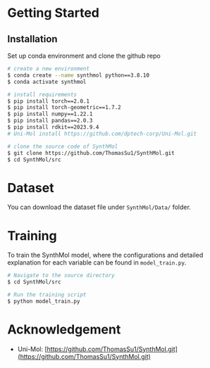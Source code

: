 # Getting Started

## Installation

Set up conda environment and clone the github repo

```sh
# create a new environment
$ conda create --name synthmol python==3.8.10
$ conda activate synthmol

# install requirements
$ pip install torch==2.0.1
$ pip install torch-geometric==1.7.2
$ pip install numpy==1.22.1
$ pip install pandas==2.0.3
$ pip install rdkit==2023.9.4
# Uni-Mol install https://github.com/dptech-corp/Uni-Mol.git

# clone the source code of SynthMol
$ git clone https://github.com/ThomasSu1/SynthMol.git
$ cd SynthMol/src
```

# Dataset

You can download the dataset file under `SynthMol/Data/` folder. 

# Training

To train the SynthMol model, where the configurations and detailed explanation for each variable can be found in `model_train.py`.

```sh
# Navigate to the source directory
$ cd SynthMol/src

# Run the training script
$ python model_train.py
```
# Acknowledgement

- Uni-Mol: [https://github.com/ThomasSu1/SynthMol.git](https://github.com/ThomasSu1/SynthMol.git)
